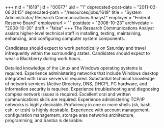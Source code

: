 +++
nid = "1619"
jid = "00077"
uid = "1"
deprecated-post-date = "2011-03-06 21:15"
deprecated-path = "/resources/jobs/1619"
title = "System Administrator/ Research Communications Analyst"
employer = "Federal Reserve Board"
employerurl = ""
postdate = "2008-10-23"
archivedate = "2008-10-30"
draft = "false"
+++
The Research Communications Analyst assists higher-level technical staff
in installing, testing, maintaining, enhancing, and configuring computer
system components.

Candidates should expect to work periodically on Saturday and travel
infrequently within the surrounding states. Candidates should expect to
wear a Blackberry during work hours.
  
Detailed knowledge of the Linux and Windows operating systems is
required. Experience administering networks that include Windows desktop
integrated with Linux servers is required. Substantial technical
knowledge of network services (Active Directory, DNS, DHCP), PC
hardware, and information security is required. Experience
troubleshooting and diagnosing complex network issues is required.
Excellent oral and written communications skills are required.
Experience administering TCP/IP networks is highly desirable.
Proficiency in one or more shells (sh, bash, csh, or tcsh) is highly
desirable. Experience with account management, configuration management,
storage area networks architecture, programming, and Samba is desirable.
